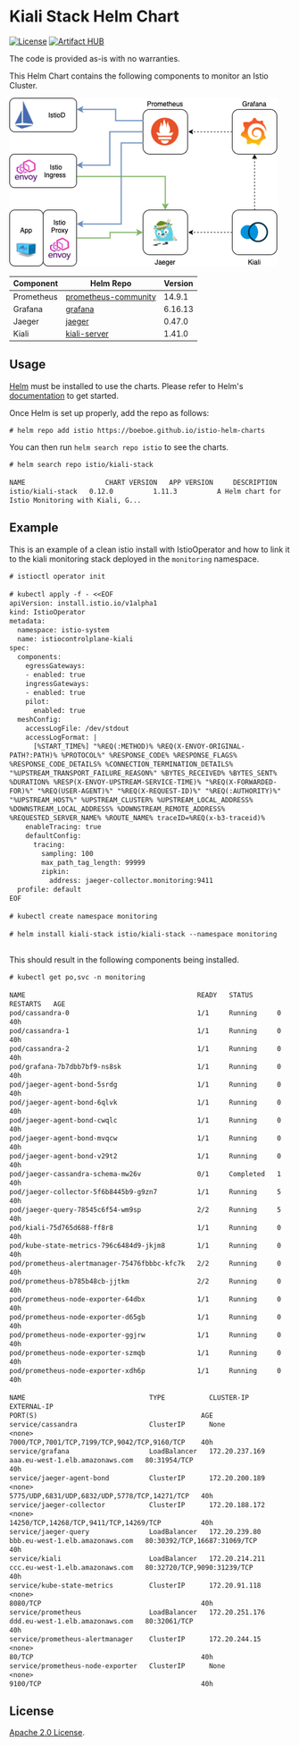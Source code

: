 # Kiali Stack Helm Chart

[![License](https://img.shields.io/badge/License-Apache%202.0-blue.svg)](https://opensource.org/licenses/Apache-2.0)
[![Artifact HUB](https://img.shields.io/endpoint?url=https://artifacthub.io/badge/repository/helm)](https://artifacthub.io/packages/search?repo=helm)

The code is provided as-is with no warranties.

This Helm Chart contains the following components to monitor an Istio Cluster.

![Kiali Stack Components](./imgs/stack.png "Kiali Stack Components")


|Component|Helm Repo|Version|
|---------|---------|-------|
|Prometheus|[prometheus-community](https://prometheus-community.github.io/helm-charts)|14.9.1|
|Grafana|[grafana](https://grafana.github.io/helm-charts)|6.16.13|
|Jaeger|[jaeger](https://jaegertracing.github.io/helm-charts)|0.47.0|
|Kiali|[kiali-server](https://kiali.org/helm-charts)|1.41.0|

## Usage

[Helm](https://helm.sh) must be installed to use the charts.
Please refer to Helm's [documentation](https://helm.sh/docs/) to get started.

Once Helm is set up properly, add the repo as follows:

```console
# helm repo add istio https://boeboe.github.io/istio-helm-charts
```

You can then run `helm search repo istio` to see the charts.

```console
# helm search repo istio/kiali-stack

NAME                    CHART VERSION   APP VERSION     DESCRIPTION                                       
istio/kiali-stack   0.12.0          1.11.3          A Helm chart for Istio Monitoring with Kiali, G...
```

## Example

This is an example of a clean istio install with IstioOperator and how to link it to the kiali monitoring stack deployed in the `monitoring` namespace.

```console
# istioctl operator init

# kubectl apply -f - <<EOF
apiVersion: install.istio.io/v1alpha1
kind: IstioOperator
metadata:
  namespace: istio-system
  name: istiocontrolplane-kiali
spec:
  components: 
    egressGateways: 
    - enabled: true
    ingressGateways: 
    - enabled: true
    pilot:
      enabled: true
  meshConfig:
    accessLogFile: /dev/stdout
    accessLogFormat: |
      [%START_TIME%] "%REQ(:METHOD)% %REQ(X-ENVOY-ORIGINAL-PATH?:PATH)% %PROTOCOL%" %RESPONSE_CODE% %RESPONSE_FLAGS% %RESPONSE_CODE_DETAILS% %CONNECTION_TERMINATION_DETAILS% "%UPSTREAM_TRANSPORT_FAILURE_REASON%" %BYTES_RECEIVED% %BYTES_SENT% %DURATION% %RESP(X-ENVOY-UPSTREAM-SERVICE-TIME)% "%REQ(X-FORWARDED-FOR)%" "%REQ(USER-AGENT)%" "%REQ(X-REQUEST-ID)%" "%REQ(:AUTHORITY)%" "%UPSTREAM_HOST%" %UPSTREAM_CLUSTER% %UPSTREAM_LOCAL_ADDRESS% %DOWNSTREAM_LOCAL_ADDRESS% %DOWNSTREAM_REMOTE_ADDRESS% %REQUESTED_SERVER_NAME% %ROUTE_NAME% traceID=%REQ(x-b3-traceid)%
    enableTracing: true
    defaultConfig:
      tracing:
        sampling: 100
        max_path_tag_length: 99999
        zipkin:
          address: jaeger-collector.monitoring:9411
  profile: default
EOF

# kubectl create namespace monitoring

# helm install kiali-stack istio/kiali-stack --namespace monitoring
  
```

This should result in the following components being installed.

```console
# kubectl get po,svc -n monitoring

NAME                                           READY   STATUS      RESTARTS   AGE
pod/cassandra-0                                1/1     Running     0          40h
pod/cassandra-1                                1/1     Running     0          40h
pod/cassandra-2                                1/1     Running     0          40h
pod/grafana-7b7dbb7bf9-ns8sk                   1/1     Running     0          40h
pod/jaeger-agent-bond-5srdg                    1/1     Running     0          40h
pod/jaeger-agent-bond-6qlvk                    1/1     Running     0          40h
pod/jaeger-agent-bond-cwqlc                    1/1     Running     0          40h
pod/jaeger-agent-bond-mvqcw                    1/1     Running     0          40h
pod/jaeger-agent-bond-v29t2                    1/1     Running     0          40h
pod/jaeger-cassandra-schema-mw26v              0/1     Completed   1          40h
pod/jaeger-collector-5f6b8445b9-g9zn7          1/1     Running     5          40h
pod/jaeger-query-78545c6f54-wm9sp              2/2     Running     5          40h
pod/kiali-75d765d688-ff8r8                     1/1     Running     0          40h
pod/kube-state-metrics-796c6484d9-jkjm8        1/1     Running     0          40h
pod/prometheus-alertmanager-75476fbbbc-kfc7k   2/2     Running     0          40h
pod/prometheus-b785b48cb-jjtkm                 2/2     Running     0          40h
pod/prometheus-node-exporter-64dbx             1/1     Running     0          40h
pod/prometheus-node-exporter-d65gb             1/1     Running     0          40h
pod/prometheus-node-exporter-ggjrw             1/1     Running     0          40h
pod/prometheus-node-exporter-szmqb             1/1     Running     0          40h
pod/prometheus-node-exporter-xdh6p             1/1     Running     0          40h

NAME                               TYPE           CLUSTER-IP       EXTERNAL-IP                                                               PORT(S)                                         AGE
service/cassandra                  ClusterIP      None             <none>                                                                    7000/TCP,7001/TCP,7199/TCP,9042/TCP,9160/TCP    40h
service/grafana                    LoadBalancer   172.20.237.169   aaa.eu-west-1.elb.amazonaws.com   80:31954/TCP                                    40h
service/jaeger-agent-bond          ClusterIP      172.20.200.189   <none>                                                                    5775/UDP,6831/UDP,6832/UDP,5778/TCP,14271/TCP   40h
service/jaeger-collector           ClusterIP      172.20.188.172   <none>                                                                    14250/TCP,14268/TCP,9411/TCP,14269/TCP          40h
service/jaeger-query               LoadBalancer   172.20.239.80    bbb.eu-west-1.elb.amazonaws.com   80:30392/TCP,16687:31069/TCP                    40h
service/kiali                      LoadBalancer   172.20.214.211   ccc.eu-west-1.elb.amazonaws.com   80:32720/TCP,9090:31239/TCP                     40h
service/kube-state-metrics         ClusterIP      172.20.91.118    <none>                                                                    8080/TCP                                        40h
service/prometheus                 LoadBalancer   172.20.251.176   ddd.eu-west-1.elb.amazonaws.com   80:32061/TCP                                    40h
service/prometheus-alertmanager    ClusterIP      172.20.244.15    <none>                                                                    80/TCP                                          40h
service/prometheus-node-exporter   ClusterIP      None             <none>                                                                    9100/TCP                                        40h

```

## License

<!-- Keep full URL links to repo files because this README syncs from main to gh-pages.  -->
[Apache 2.0 License](https://github.com/boeboe/istio-helm-charts/blob/main/LICENSE).